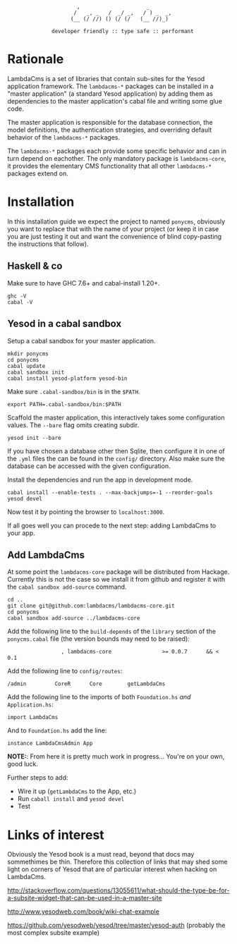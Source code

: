 


```
                      ,                     _
                     /   _, _   /  _/ _,   / ) _  _,
                    (__ (/ //) () (/ (/   (__ //)_)

              developer friendly :: type safe :: performant
```


# Rationale

LambdaCms is a set of libraries that contain sub-sites for the
Yesod application framework.  The `lambdacms-*` packages can be installed
in a "master application" (a standard Yesod application) by adding them as
dependencies to the master application's cabal file and writing some glue code.

The master application is responsible for the database connection, the model
definitions, the authentication strategies, and overriding default behavior
of the `lambdacms-*` packages.

The `lambdacms-*` packages each provide some specific behavior and can in turn
depend on eachother.  The only mandatory package is `lambdacms-core`, it
provides the elementary CMS functionality that all other `lambdacms-*` packages
extend on.



# Installation

In this installation guide we expect the project to named `ponycms`, obviously
you want to replace that with the name of your project (or keep it in case you
are just testing it out and want the convenience of blind copy-pasting the
instructions that follow).


## Haskell & co

Make sure to have GHC 7.6+ and cabal-install 1.20+.

    ghc -V
    cabal -V


## Yesod in a cabal sandbox

Setup a cabal sandbox for your master application.

    mkdir ponycms
    cd ponycms
    cabal update
    cabal sandbox init
    cabal install yesod-platform yesod-bin

Make sure `.cabal-sandbox/bin` is in the `$PATH`.

    export PATH=.cabal-sandbox/bin:$PATH

Scaffold the master application, this interactively takes some configuration values.
The `--bare` flag omits creating subdir.

    yesod init --bare

If you have chosen a database other then Sqlite, then configure it in one of the `.yml` files
the can be found in the `config/` directory.  Also make sure the database can be accessed with
the given configuration.

Install the dependencies and run the app in development mode.

    cabal install --enable-tests . --max-backjumps=-1 --reorder-goals
    yesod devel

Now test it by pointing the browser to `localhost:3000`.

If all goes well you can procede to the next step: adding LambdaCms to your app.


## Add LambdaCms

At some point the `lambdacms-core` package will be distributed from Hackage.
Currently this is not the case so we install it from github and register it
with the `cabal sandbox add-source` command.

    cd ..
    git clone git@github.com:lambdacms/lambdacms-core.git
    cd ponycms
    cabal sandbox add-source ../lambdacms-core

Add the following line to the `build-depends` of the `library` section of the
`ponycms.cabal` file (the version bounds may need to be raised):

                     , lambdacms-core                >= 0.0.7      && < 0.1

Add the following line to `config/routes`:

    /admin         CoreR      Core        getLambdaCms

Add the following line to the imports of both `Foundation.hs` *and* `Application.hs`:

    import LambdaCms

And to `Foundation.hs` add the line:

    instance LambdaCmsAdmin App

**NOTE:**: From here it is pretty much work in progress... You're on your own, good luck.

Further steps to add:

* Wire it up (`getLambdaCms` to the App, etc.)
* Run `caball install` and `yesod devel`
* Test


# Links of interest

Obviously the Yesod book is a must read, beyond that docs may sommethimes be thin.
Therefore this collection of links that may shed some light on corners of Yesod
that are of particular interest when hacking on LambdaCms.

http://stackoverflow.com/questions/13055611/what-should-the-type-be-for-a-subsite-widget-that-can-be-used-in-a-master-site

http://www.yesodweb.com/book/wiki-chat-example

https://github.com/yesodweb/yesod/tree/master/yesod-auth (probably the most complex subsite example)
